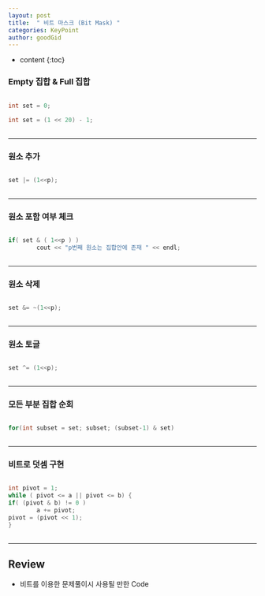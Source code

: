 ```yaml
---
layout: post
title:  " 비트 마스크 (Bit Mask) "
categories: KeyPoint
author: goodGid
---
```

* content
{:toc}



### Empty 집합 & Full 집합 

``` cpp

int set = 0;
    
int set = (1 << 20) - 1;
 
```

---

### 원소 추가

``` cpp

set |= (1<<p);
 
```

---

### 원소 포함 여부 체크

``` cpp

if( set & ( 1<<p ) )
        cout << "p번째 원소는 집합안에 존재 " << endl;
 
```


---


### 원소 삭제

``` cpp

set &= ~(1<<p);
 
```

---

### 원소 토글

``` cpp

set ^= (1<<p);
 
```

---

### 모든 부분 집합 순회

``` cpp

for(int subset = set; subset; (subset-1) & set)
 
```

---

### 비트로 덧셈 구현

``` cpp

int pivot = 1;
while ( pivot <= a || pivot <= b) {
if( (pivot & b) != 0 )
        a += pivot;    
pivot = (pivot << 1);
}
    

```


---


## Review

* 비트를 이용한 문제풀이시 사용될 만한 Code

